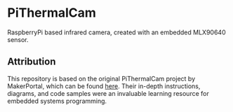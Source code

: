 # PiThermalCam
RaspberryPi based infrared camera, created with an embedded MLX90640 sensor.

## Attribution
This repository is based on the original PiThermalCam project by MakerPortal, which can be found <a href="https://makersportal.com/blog/2020/6/8/high-resolution-thermal-camera-with-raspberry-pi-and-mlx90640">here</a>. Their in-depth instructions, diagrams, and code samples were an invaluable learning resource for embedded systems programming.
